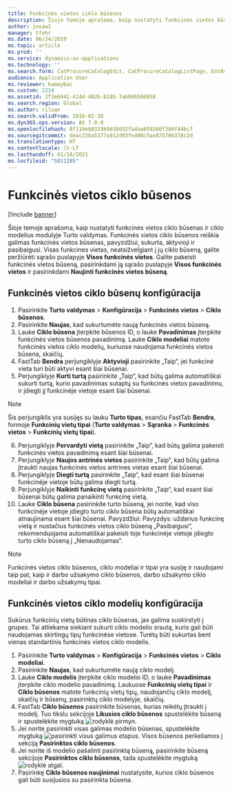 ```yaml
---
title: Funkcinės vietos ciklo būsenos
description: Šioje temoje aprašoma, kaip nustatyti funkcinės vietos būsenas ir ciklo modelius modulyje Turto valdymas.
author: josaw1
manager: tfehr
ms.date: 06/24/2019
ms.topic: article
ms.prod: ''
ms.service: dynamics-ax-applications
ms.technology: ''
ms.search.form: CatProcureCatalogEdit, CatProcureCatalogListPage, EntAssetFunctionalLocationLifecycleModel, EntAssetFunctionalLocationLifecycleState
audience: Application User
ms.reviewer: kamaybac
ms.custom: 2214
ms.assetid: 2f3e0441-414d-402b-b28b-7ab0d650d658
ms.search.region: Global
ms.author: riluan
ms.search.validFrom: 2016-02-28
ms.dyn365.ops.version: AX 7.0.0
ms.openlocfilehash: 8f119e68319b901b052fa4aa659260f386f44bcf
ms.sourcegitcommit: deac22ba5377a912d93fe408c5ae875706378c2d
ms.translationtype: HT
ms.contentlocale: lt-LT
ms.lasthandoff: 01/16/2021
ms.locfileid: "5021285"
---
```

# <a name="functional-location-lifecycle-states"></a>Funkcinės vietos ciklo būsenos

[!include [banner](../../includes/banner.md)]

 

Šioje temoje aprašoma, kaip nustatyti funkcinės vietos ciklo būsenas ir ciklo modelius modulyje Turto valdymas. Funkcinės vietos ciklo būsenos reiškia galimas funkcinės vietos būsenas, pavyzdžiui, sukurta, aktyvioji ir pasibaigusi. Visas funkcines vietas, neatsižvelgiant į jų ciklo būseną, galite peržiūrėti sąrašo puslapyje **Visos funkcinės vietos**. Galite pakeisti funkcinės vietos būseną, pasirinkdami ją sąrašo puslapyje **Visos funkcinės vietos** ir pasirinkdami **Naujinti funkcinės vietos būseną**.

## <a name="set-up-functional-location-lifecycle-states"></a>Funkcinės vietos ciklo būsenų konfigūracija

1. Pasirinkite **Turto valdymas** > **Konfigūracija** > **Funkcinės vietos** > **Ciklo būsenos**.
2. Pasirinkite **Naujas**, kad sukurtumėte naują funkcinės vietos būseną.
3. Lauke **Ciklo būsena** įterpkite būsenos ID, o lauke **Pavadinimas** įterpkite funkcinės vietos būsenos pavadinimą. Lauke **Ciklo modeliai** matote funkcinės vietos ciklo modelių, kuriuose naudojama funkcinės vietos būsena, skaičių.
4. FastTab **Bendra** perjungiklyje **Aktyvioji** pasirinkite „Taip“, jei funkcinė vieta turi būti aktyvi esant šiai būsenai.
5. Perjungiklyje **Kurti turtą** pasirinkite „Taip“, kad būtų galima automatiškai sukurti turtą, kurio pavadinimas sutaptų su funkcinės vietos pavadinimu, ir įdiegti jį funkcinėje vietoje esant šiai būsenai.  
>[!NOTE]
>Šis perjungiklis yra susijęs su lauku **Turto tipas**, esančiu FastTab **Bendra**, formoje **Funkcinių vietų tipai** (**Turto valdymas** > **Sąranka** > **Funkcinės vietos** > **Funkcinių vietų tipai**).
6. Perjungiklyje **Pervardyti vietą** pasirinkite „Taip“, kad būtų galima pakeisti funkcinės vietos pavadinimą esant šiai būsenai.
7. Perjungiklyje **Naujos antrinės vietos** pasirinkite „Taip“, kad būtų galima įtraukti naujas funkcinės vietos antrines vietas esant šiai būsenai.
8. Perjungiklyje **Diegti turtą** pasirinkite „Taip“, kad esant šiai būsenai funkcinėje vietoje būtų galima diegti turtą.
9. Perjungiklyje **Naikinti funkcinę vietą** pasirinkite „Taip“, kad esant šiai būsenai būtų galima panaikinti funkcinę vietą.
10. Lauke **Ciklo būsena** pasirinkite turto būseną, jei norite, kad viso funkcinėje vietoje įdiegto turto ciklo būsena būtų automatiškai atnaujinama esant šiai būsenai. Pavyzdžiui: Pavyzdys: uždarius funkcinę vietą ir nustačius funkcinės vietos ciklo būseną „Pasibaigusi“, rekomenduojama automatiškai pakeisti toje funkcinėje vietoje įdiegto turto ciklo būseną į „Nenaudojamas“.


>[!NOTE]
>Funkcinės vietos ciklo būsenos, ciklo modeliai ir tipai yra susiję ir naudojami taip pat, kaip ir darbo užsakymo ciklo būsenos, darbo užsakymo ciklo modeliai ir darbo užsakymų tipai. 

## <a name="set-up-functional-location-lifecycle-models"></a>Funkcinės vietos ciklo modelių konfigūracija

Sukūrus funkcinių vietų būtinas ciklo būsenas, jas galima suskirstyti į grupes. Tai atliekama siekiant sukurti ciklo modelio srautą, kuris gali būti naudojamas skirtingų tipų funkcinėse vietose. Turėtų būti sukurtas bent vienas standartinis funkcinės vietos ciklo modelis.

1. Pasirinkite **Turto valdymas** > **Konfigūracija** > **Funkcinės vietos** > **Ciklo modeliai**.
2. Pasirinkite **Naujas**, kad sukurtumėte naują ciklo modelį.
3. Lauke **Ciklo modelis** įterpkite ciklo modelio ID, o lauke **Pavadinimas** įterpkite ciklo modelio pavadinimą. Laukuose **Funkcinių vietų tipai** ir **Ciklo būsenos** matote funkcinių vietų tipų, naudojančių ciklo modelį, skaičių ir būsenų, pasirinktų ciklo modelyje, skaičių.
4. FastTab **Ciklo būsenos** pasirinkite būsenas, kurias reikėtų įtraukti į modelį. Tuo tikslu sekcijoje **Likusios ciklo būsenos** spustelėkite būseną ir spustelėkite mygtuką ![rodyklė pirmyn](media/02-setup-for-functional-locations.png).
5. Jei norite pasirinkti visas galimas modelio būsenas, spustelėkite mygtuką ![pasirinkti visus galimus etapus](media/03-setup-for-functional-locations.png). Visos būsenos perkeliamos į sekciją **Pasirinktos ciklo būsenos**.
6. Jei norite iš modelio pašalinti pasirinktą būseną, pasirinkite būseną sekcijoje **Pasirinktos ciklo būsenos**, tada spustelėkite mygtuką ![rodyklė atgal](media/04-setup-for-functional-locations.png).
7. Pasirinkę **Ciklo būsenos naujinimai** nustatysite, kurios ciklo būsenos gali būti susijusios su pasirinkta būsena.
